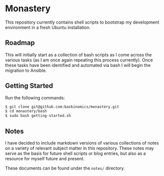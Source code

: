 # Monastery

This repository currently contains shell scripts to bootstrap my development environment in a fresh Ubuntu installation.

## Roadmap

This will initially start as a collection of bash scripts as I come across the various tasks (as I am once again repeating this process currently). Once these tasks have been identified and automated via bash I will begin the migration to Ansible.

## Getting Started

Run the following commands:

```bash
$ git clone git@github.com:baskinomics/monastery.git
$ cd monastery/bash
$ sudo bash getting-started.sh
```

## Notes

I have decided to include markdown versions of various collections of notes on a variety of relevant subject matter in this repository. These notes may serve as the basis for future shell scripts or blog entries, but also as a resource for myself future and present.

These documents can be found under the `notes/` directory.
